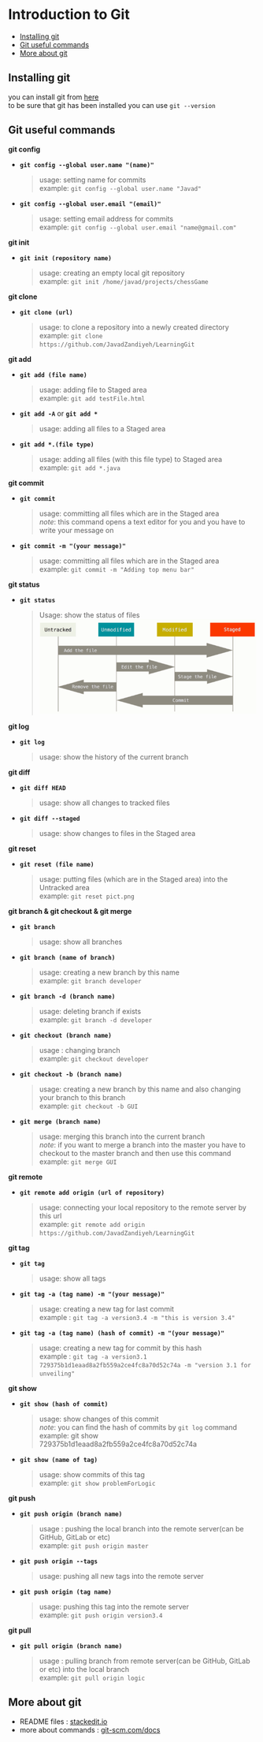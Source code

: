 # Introduction to Git
- [Installing git](#installing-git)
- [Git useful commands](#git-useful-commands)
- [More about git](#more-about-git)

## Installing git
you can install git from [here](https://git-scm.com/downloads)<br/>
to be sure that git has been installed you can use `git --version`

## Git useful commands
**git config**
- **`git config --global user.name "(name)"`**
  > usage: setting name for commits<br/>
  > example: `git config --global user.name "Javad"`
  
- **`git config --global user.email "(email)"`**
  > usage:  setting email address for commits<br/>
  > example:  `git config --global user.email "name@gmail.com"`

**git init**
- **`git init (repository name)`**
  > usage: creating an empty local git repository<br/>
  > example: `git init /home/javad/projects/chessGame`

**git clone**
- **`git clone (url)`**
  > usage:  to clone a repository into a newly created directory<br/>
  > example: `git clone https://github.com/JavadZandiyeh/LearningGit`

**git add**
- **`git add (file name)`**
  > usage: adding file to Staged area<br/>
  > example: `git add testFile.html`
  
- **`git add -A`** or  **`git add *`**
  > usage: adding all files to a Staged area
  
- **`git add *.(file type)`**
  > usage: adding all files (with this file type) to Staged area<br/>
  > example: `git add *.java`

**git commit**
- **`git commit`**
  > usage: committing all files which are in the Staged area<br/>
  > *note*: this command opens a text editor for you and you have to write your message on
 
- **`git commit -m "(your message)"`**
  > usage: committing all files which are in the Staged area<br/>
  > example: `git commit -m "Adding top menu bar"`

**git status**
- **`git status`**
  > Usage: show the status of files![alt text](https://github.com/JavadZandiyeh/LearningGit/blob/master/pict.png?raw=true)
  
**git log**
- **`git log`**
  > usage: show the history of the current branch

**git diff**
- **`git diff HEAD`**
  > usage: show all changes to tracked files
  
- **`git diff --staged`**
  > usage: show changes to files in the Staged area

**git reset**
- **`git reset (file name)`**
  > usage: putting files (which are in the Staged area) into the Untracked area<br/>
  > example: `git reset pict.png`

**git branch & git checkout & git merge**
- **`git branch`**
  > usage: show all branches

- **`git branch (name of branch)`**
  > usage: creating a new branch by this name<br/>
  > example: `git branch developer`

- **`git branch -d (branch name)`**
  > usage: deleting branch if exists<br/>
  > example: `git branch -d developer`

- **`git checkout (branch name)`**
  > usage : changing branch<br/>
  > example: `git checkout developer`

- **`git checkout -b (branch name)`**
  > usage: creating a new branch by this name and also changing your branch to this branch<br/>
  > example: `git checkout -b GUI` 

- **`git merge (branch name)`**
  > usage: merging this branch into the current branch<br/>
  > *note*: if you want to merge a branch into the master you have to checkout to the master branch and then use this command<br/>
  > example: `git merge GUI` 
 
**git remote**
   - **`git remote add origin (url of repository)`**
     > usage: connecting your local repository to the remote server by this url<br/>
     > example: `git remote add origin https://github.com/JavadZandiyeh/LearningGit`

**git tag**
- **`git tag`**
  > usage: show all tags

- **`git tag -a (tag name) -m "(your message)"`**
  > usage: creating a new tag for last commit<br/>
  > example : `git tag -a version3.4 -m "this is version 3.4"`

- **`git tag -a (tag name) (hash of commit) -m "(your message)"`**
  > usage: creating a new tag for commit by this hash<br/>
  > example : `git tag -a version3.1 729375b1d1eaad8a2fb559a2ce4fc8a70d52c74a -m "version 3.1 for unveiling"`
 
 **git show**
 - **`git show (hash of commit)`**
   > usage: show changes of this commit<br/>
   > *note*: you can find the hash of commits by `git log` command<br/>
   > example: git show 729375b1d1eaad8a2fb559a2ce4fc8a70d52c74a
  
  - **`git show (name of tag)`**
    > usage: show commits of this tag<br/>
    > example: `git show problemForLogic`

**git push**
- **`git push origin (branch name)`**
  > usage : pushing the local branch into the remote server(can be GitHub, GitLab or etc)<br/>
  > example: `git push origin master`
 
 - **`git push origin --tags`**
   > usage: pushing all new tags into the remote server
 
 - **`git push origin (tag name)`**
   > usage: pushing this tag into the remote server<br/>
   > example: `git push origin version3.4`

**git pull**
- **`git pull origin (branch name)`**
  > usage : pulling branch from remote server(can be GitHub, GitLab or etc) into the local branch<br/>
  > example: `git pull origin logic`

## More about git
- README files :  [stackedit.io](https://stackedit.io/)
- more about commands : [git-scm.com/docs](https://git-scm.com/docs)
